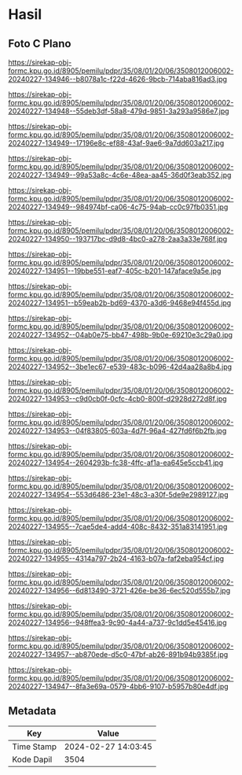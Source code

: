# Hasil

## Foto C Plano

https://sirekap-obj-formc.kpu.go.id/8905/pemilu/pdpr/35/08/01/20/06/3508012006002-20240227-134946--b8078a1c-f22d-4626-9bcb-714aba816ad3.jpg

https://sirekap-obj-formc.kpu.go.id/8905/pemilu/pdpr/35/08/01/20/06/3508012006002-20240227-134948--55deb3df-58a8-479d-9851-3a293a9586e7.jpg

https://sirekap-obj-formc.kpu.go.id/8905/pemilu/pdpr/35/08/01/20/06/3508012006002-20240227-134949--17196e8c-ef88-43af-9ae6-9a7dd603a217.jpg

https://sirekap-obj-formc.kpu.go.id/8905/pemilu/pdpr/35/08/01/20/06/3508012006002-20240227-134949--99a53a8c-4c6e-48ea-aa45-36d0f3eab352.jpg

https://sirekap-obj-formc.kpu.go.id/8905/pemilu/pdpr/35/08/01/20/06/3508012006002-20240227-134949--984974bf-ca06-4c75-94ab-cc0c97fb0351.jpg

https://sirekap-obj-formc.kpu.go.id/8905/pemilu/pdpr/35/08/01/20/06/3508012006002-20240227-134950--193717bc-d9d8-4bc0-a278-2aa3a33e768f.jpg

https://sirekap-obj-formc.kpu.go.id/8905/pemilu/pdpr/35/08/01/20/06/3508012006002-20240227-134951--19bbe551-eaf7-405c-b201-147aface9a5e.jpg

https://sirekap-obj-formc.kpu.go.id/8905/pemilu/pdpr/35/08/01/20/06/3508012006002-20240227-134951--b59eab2b-bd69-4370-a3d6-9468e94f455d.jpg

https://sirekap-obj-formc.kpu.go.id/8905/pemilu/pdpr/35/08/01/20/06/3508012006002-20240227-134952--04ab0e75-bb47-498b-9b0e-69210e3c29a0.jpg

https://sirekap-obj-formc.kpu.go.id/8905/pemilu/pdpr/35/08/01/20/06/3508012006002-20240227-134952--3be1ec67-e539-483c-b096-42d4aa28a8b4.jpg

https://sirekap-obj-formc.kpu.go.id/8905/pemilu/pdpr/35/08/01/20/06/3508012006002-20240227-134953--c9d0cb0f-0cfc-4cb0-800f-d2928d272d8f.jpg

https://sirekap-obj-formc.kpu.go.id/8905/pemilu/pdpr/35/08/01/20/06/3508012006002-20240227-134953--04f83805-603a-4d7f-96a4-427fd6f6b2fb.jpg

https://sirekap-obj-formc.kpu.go.id/8905/pemilu/pdpr/35/08/01/20/06/3508012006002-20240227-134954--2604293b-fc38-4ffc-af1a-ea645e5ccb41.jpg

https://sirekap-obj-formc.kpu.go.id/8905/pemilu/pdpr/35/08/01/20/06/3508012006002-20240227-134954--553d6486-23e1-48c3-a30f-5de9e2989127.jpg

https://sirekap-obj-formc.kpu.go.id/8905/pemilu/pdpr/35/08/01/20/06/3508012006002-20240227-134955--7cae5de4-add4-408c-8432-351a83141951.jpg

https://sirekap-obj-formc.kpu.go.id/8905/pemilu/pdpr/35/08/01/20/06/3508012006002-20240227-134955--4314a797-2b24-4163-b07a-faf2eba954cf.jpg

https://sirekap-obj-formc.kpu.go.id/8905/pemilu/pdpr/35/08/01/20/06/3508012006002-20240227-134956--6d813490-3721-426e-be36-6ec520d555b7.jpg

https://sirekap-obj-formc.kpu.go.id/8905/pemilu/pdpr/35/08/01/20/06/3508012006002-20240227-134956--948ffea3-9c90-4a44-a737-9c1dd5e45416.jpg

https://sirekap-obj-formc.kpu.go.id/8905/pemilu/pdpr/35/08/01/20/06/3508012006002-20240227-134957--ab870ede-d5c0-47bf-ab26-891b94b9385f.jpg

https://sirekap-obj-formc.kpu.go.id/8905/pemilu/pdpr/35/08/01/20/06/3508012006002-20240227-134947--8fa3e69a-0579-4bb6-9107-b5957b80e4df.jpg


## Metadata

| Key        | Value               |
| ---------- | ------------------- |
| Time Stamp | 2024-02-27 14:03:45 |
| Kode Dapil | 3504                |



